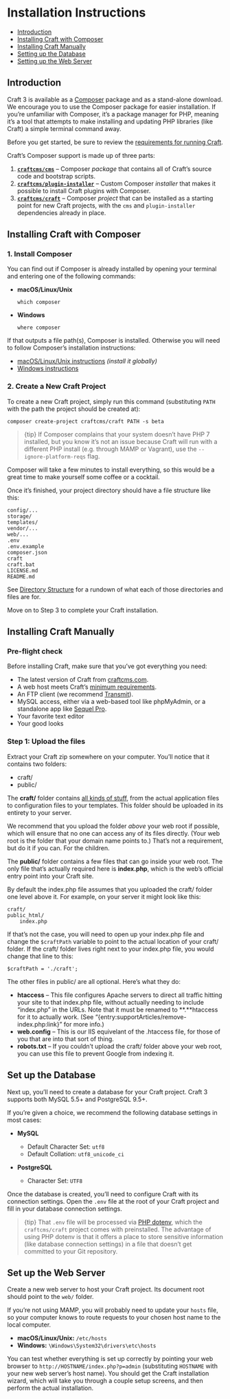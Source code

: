 Installation Instructions
=========================

- [Introduction](#0-introduction)
- [Installing Craft with Composer]()
- [Installing Craft Manually]()
- [Setting up the Database](#3-set-up-the-database)
- [Setting up the Web Server](#4-set-up-the-web-server)

## Introduction

Craft 3 is available as a [Composer] package and as a stand-alone download. We encourage you to use the Composer package for easier installation. If you’re unfamiliar with Composer, it’s a package manager for PHP, meaning it’s a tool that attempts to make installing and updating PHP libraries (like Craft) a simple terminal command away.

Before you get started, be sure to review the [requirements for running Craft](requirements.md).

Craft’s Composer support is made up of three parts:

1. **[`craftcms/cms`]** – Composer *package* that contains all of Craft’s source code and bootstrap scripts.
2. **[`craftcms/plugin-installer`]** – Custom Composer *installer* that makes it possible to install Craft plugins with Composer.
2. **[`craftcms/craft`]** – Composer *project* that can be installed as a starting point for new Craft projects, with the `cms` and `plugin-installer` dependencies already in place.

## Installing Craft with Composer

### 1. Install Composer

You can find out if Composer is already installed by opening your terminal and entering one of the following commands:

- **macOS/Linux/Unix**

      which composer

- **Windows**

      where composer

If that outputs a file path(s), Composer is installed. Otherwise you will need to follow Composer’s installation instructions:

  - [macOS/Linux/Unix instructions] *(install it globally)*
  - [Windows instructions]

### 2. Create a New Craft Project

To create a new Craft project, simply run this command (substituting `PATH` with the path the project should be created at):

    composer create-project craftcms/craft PATH -s beta

> {tip} If Composer complains that your system doesn’t have PHP 7 installed, but you know it’s not an issue because Craft will run with a different PHP install (e.g. through MAMP or Vagrant), use the `--ignore-platform-reqs` flag.

Composer will take a few minutes to install everything, so this would be a great time to make yourself some coffee or a cocktail.

Once it’s finished, your project directory should have a file structure like this:

```
config/...
storage/
templates/
vendor/...
web/...
.env
.env.example
composer.json
craft
craft.bat
LICENSE.md
README.md
```

See [Directory Structure](directory-structure.md) for a rundown of what each of those directories and files are for.

Move on to Step 3 to complete your Craft installation.

## Installing Craft Manually

### Pre-flight check

Before installing Craft, make sure that you’ve got everything you need:

* The latest version of Craft from [craftcms.com](https://craftcms.com).
* A web host meets Craft’s [minimum requirements]({entry:docs/requirements:url}).
* An FTP client (we recommend [Transmit](http://panic.com/transmit/)).
* MySQL access, either via a web-based tool like phpMyAdmin, or a standalone app like [Sequel Pro](http://www.sequelpro.com/).
* Your favorite text editor
* Your good looks

### Step 1: Upload the files

Extract your Craft zip somewhere on your computer. You’ll notice that it contains two folders:

* craft/
* public/

The **craft/** folder contains [all kinds of stuff]({entry:docs/folder-structure} "{entry:docs/folder-structure:title}"), from the actual application files to configuration files to your templates. This folder should be uploaded in its entirety to your server.

We recommend that you upload the folder *above* your web root if possible, which will ensure that no one can access any of its files directly. (Your web root is the folder that your domain name points to.) That’s not a requirement, but do it if you can. For the children.

The **public/** folder contains a few files that can go inside your web root. The only file that’s actually required here is **index.php**, which is the web’s official entry point into your Craft site.

By default the index.php file assumes that you uploaded the craft/ folder one level above it. For example, on your server it might look like this:

    craft/
    public_html/
        index.php

If that’s not the case, you will need to open up your index.php file and change the `$craftPath` variable to point to the actual location of your craft/ folder. If the craft/ folder lives right next to your index.php file, you would change that line to this:

    $craftPath = './craft';

The other files in public/ are all optional. Here’s what they do:

* **htaccess** – This file configures Apache servers to direct all traffic hitting your site to that index.php file, without actually needing to include “index.php” in the URLs. Note that it must be renamed to **.**htaccess for it to actually work. (See “{entry:supportArticles/remove-index.php:link}” for more info.)
* **web.config** – This is our IIS equivelant of the .htaccess file, for those of you that are into that sort of thing.
* **robots.txt** – If you couldn’t upload the craft/ folder above your web root, you can use this file to prevent Google from indexing it. 

## Set up the Database

Next up, you’ll need to create a database for your Craft project. Craft 3 supports both MySQL 5.5+ and PostgreSQL 9.5+.

If you’re given a choice, we recommend the following database settings in most cases:

- **MySQL**
  - Default Character Set: `utf8`
  - Default Collation: `utf8_unicode_ci`

- **PostgreSQL**
  - Character Set: `UTF8`

Once the database is created, you’ll need to configure Craft with its connection settings. Open the `.env` file at the root of your Craft project and fill in your database connection settings.

> {tip} That `.env` file will be processed via [PHP dotenv], which the `craftcms/craft` project comes with preinstalled. The advantage of using PHP dotenv is that it offers a place to store sensitive information (like database connection settings) in a file that doesn’t get committed to your Git repository.

## Set up the Web Server

Create a new web server to host your Craft project. Its document root should point to the `web/` folder.

If you’re not using MAMP, you will probably need to update your `hosts` file, so your computer knows to route requests to your chosen host name to the local computer.

- **macOS/Linux/Unix:** `/etc/hosts`
- **Windows:** `\Windows\System32\drivers\etc\hosts`

You can test whether everything is set up correctly by pointing your web browser to `http://HOSTNAME/index.php?p=admin` (substituting `HOSTNAME` with your new web server’s host name). You should get the Craft installation wizard, which will take you through a couple setup screens, and then perform the actual installation.


[Composer]: https://getcomposer.org/
[`craftcms/cms`]: https://github.com/craftcms/cms
[`craftcms/plugin-installer`]: https://github.com/craftcms/plugin-installer
[`craftcms/craft`]: https://github.com/craftcms/craft
[Composer installer]: https://getcomposer.org/doc/articles/custom-installers.md
[project]: https://github.com/craftcms/craft
[macOS/Linux/Unix instructions]: https://getcomposer.org/doc/00-intro.md#installation-linux-unix-osx
[Windows instructions]: https://getcomposer.org/doc/00-intro.md#installation-windows
[PHP dotenv]: https://github.com/vlucas/phpdotenv
